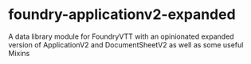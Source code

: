 # foundry-applicationv2-expanded
A data library module for FoundryVTT with an opinionated expanded version of ApplicationV2 and DocumentSheetV2 as well as some useful Mixins
